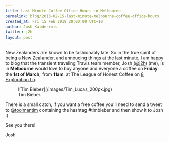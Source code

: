 ```yaml
---
title: Last Minute Coffee Office Hours in Melbourne
permalink: blog/2013-02-15-last-minute-melbourne-coffee-office-hours
created_at: Fri 15 Feb 2018 20:00:00 UTC+10
author: Josh Kalderimis
twitter: j2h
layout: post
---
```

New Zealanders are known to be fashionably late. So in the true spirit of being a New Zealander, and annoucing things at the last minute, I am happy to blog that the transient traveling Travis team member, Josh [(@j2h)](http://twitter.com/j2h) (me), is in **Melbourne** would love to buy
anyone and everyone a coffee on **Friday** the **1st of March**, from **11am**, at The League of Honest Coffee on [8 Exploration Ln](http://goo.gl/maps/ng7GB).

<figure class="small right">
  ![Tim Bieber](/images/Tim_Lucas_200px.jpg)
  <figcaption>Tim Bieber.</figcaption>
</figure>

There is a small catch, if you want a free coffee you'll need to send a tweet to [@toolmantim](http://twitter.com/toolmantim) containing the hashtag #timbieber and then show it to Josh :)

See you there!

Josh
